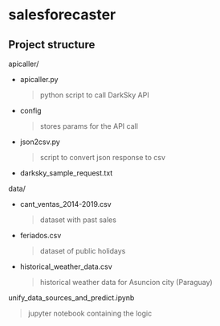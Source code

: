 # salesforecaster
## Project structure

apicaller/

  - apicaller.py 
    > python script to call DarkSky API
  
  - config 
    > stores params for the API call
  
  - json2csv.py 
    > script to convert json response to csv
  
  - darksky_sample_request.txt



data/

  - cant_ventas_2014-2019.csv 
    > dataset with past sales
  
  - feriados.csv
    > dataset of public holidays
  
  - historical_weather_data.csv
    > historical weather data for Asuncion city (Paraguay)



unify_data_sources_and_predict.ipynb
  > jupyter notebook containing the logic
